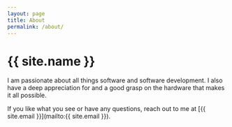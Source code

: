 ```yaml
---
layout: page
title: About
permalink: /about/
---
```


# {{ site.name }}

I am passionate about all things software and software development. I also have a deep appreciation for and a good grasp
on the hardware that makes it all possible.

If you like what you see or have any questions, reach out to me at [{{ site.email }}](mailto:{{ site.email }}).
